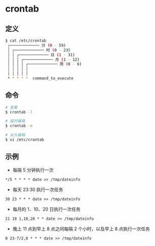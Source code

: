 # crontab

## 定义

```sh
$ cat /etc/crontab
 ┌───────────── 分 (0 - 59)
 │ ┌───────────── 时 (0 - 23)
 │ │ ┌───────────── 日 (1 - 31)
 │ │ │ ┌───────────── 月 (1 - 12)
 │ │ │ │ ┌───────────── 周 (0 - 6)
 │ │ │ │ │
 │ │ │ │ │
 * * * * *  command_to_execute
```

## 命令

```sh
# 查看
$ crontab -l

# 临时编辑
$ crontab -e

# 永久编辑
$ vi /etc/crontab
```

## 示例

* 每隔 5 分钟执行一次

```plain
*/5 * * * * date >> /tmp/dateinfo
```

* 每天 23:30 执行一次任务

```plain
30 23 * * * date >> /tmp/dateinfo
```

* 每月的 1、10、20 日执行一次任务

```plain
21 10 1,10,20 * * date >> /tmp/dateinfo
```

* 晚上 11 点到早上 8 点之间每隔 2 个小时，以及早上 8 点执行一次任务

```plain
0 23-7/2,8 * * * date >> /tmp/dateinfo
```

